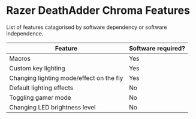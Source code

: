 # Razer DeathAdder Chroma Features

List of features catagorised by software dependency or software independence.

| Feature                                  | Software required? |
|------------------------------------------|--------------------|
| Macros                                   | Yes                |
| Custom key lighting                      | Yes                |
| Changing lighting mode/effect on the fly | Yes                |
| Default lighting effects                 | No                 |
| Toggling gamer mode                      | No                 |
| Changing LED brightness level            | No                 |
